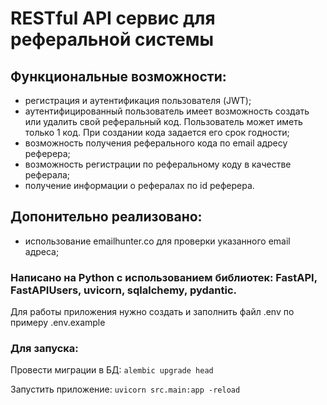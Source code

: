 # **RESTful API сервис для реферальной системы**
## Функциональные возможности:
- регистрация и аутентификация пользователя (JWT);
- аутентифицированный пользователь имеет возможность создать или удалить свой реферальный код. Пользователь может иметь только 1 код. При создании кода задается его срок годности;
- возможность получения реферального кода по email адресу реферера;
- возможность регистрации по реферальному коду в качестве реферала;	
- получение информации о рефералах по id реферера.

## Допонительно реализовано:
- использование emailhunter.co для проверки указанного email адреса;


### Написано на Python с использованием библиотек: FastAPI, FastAPIUsers, uvicorn, sqlalchemy, pydantic.

Для работы приложения нужно создать и заполнить файл .env по примеру .env.example

### Для запуска:
Провести миграции в БД:
```alembic upgrade head```

Запустить приложение: 
```uvicorn src.main:app -reload```
